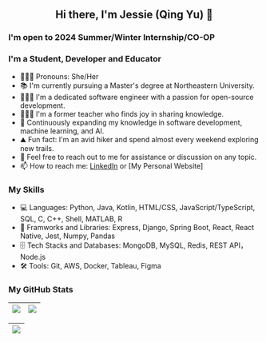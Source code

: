 <h2 align="center">Hi there, I'm Jessie (Qing Yu) 👋</h2>

### I'm open to 2024 Summer/Winter Internship/CO-OP

### I'm a Student, Developer and Educator
- 👩🏻‍💼 Pronouns: She/Her
- 📚 I'm currently pursuing a Master's degree at Northeastern University.
- 👩🏻‍💻 I'm a dedicated software engineer with a passion for open-source development.
- 👩🏻‍🏫 I'm a former teacher who finds joy in sharing knowledge.
- 🌱 Continuously expanding my knowledge in software development, machine learning, and AI.
- ⛰️ Fun fact: I'm an avid hiker and spend almost every weekend exploring new trails.
- 💬 Feel free to reach out to me for assistance or discussion on any topic.
- 📫 How to reach me: [LinkedIn](https://www.linkedin.com/in/qing-yu-6b1803261/) or [My Personal Website]

### My Skills
- 💻 Languages: Python, Java, Kotlin, HTML/CSS, JavaScript/TypeScript, SQL, C, C++, Shell, MATLAB, R
- 🧳 Framworks and Libraries: Express, Django, Spring Boot, React, React Native, Jest, Numpy, Pandas
- 🗄️ Tech Stacks and Databases: MongoDB, MySQL, Redis, REST API，Node.js
- 🛠️ Tools: Git, AWS, Docker, Tableau, Figma

### My GitHub Stats

|<img align="center" src="https://github-readme-stats.vercel.app/api?username=Jessie-QingYu&show_icons=true&theme=gotham&hide=issues&count_private=true"/>| <img align="center" src="https://github-readme-stats.vercel.app/api/top-langs/?username=Jessie-QingYu&layout=compact&theme=gotham"/>|
| ------------- | ------------- |

|<img align="center" src="https://github-readme-streak-stats.herokuapp.com/?user=Jessie-QingYu&theme=dark">|
| ------------- |
